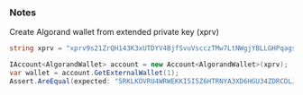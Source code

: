 ### Notes  

Create Algorand wallet from extended private key (xprv)  
```csharp
string xprv = "xprv9s21ZrQH143K3xUTDYV4BjfSvuVscczTMw7LtNWgjYBLLGHPqagsJm9YyQihApsr8UFEP9ydzVzTdVezhaDVFDciCGMLhV5Yp8s2fRT7qh9";

IAccount<AlgorandWallet> account = new Account<AlgorandWallet>(xprv);
var wallet = account.GetExternalWallet(1);
Assert.AreEqual(expected: "5RKLKOVRU4WRWEKKI5I5Z6HTRNYA3XD6HGU34ZDRCDLJJ3DYQEOAOEWODY", wallet.Address);
```